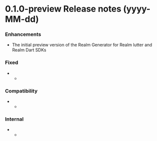 0.1.0-preview Release notes (yyyy-MM-dd)
=============================================================
### Enhancements
* The initial preview version of the Realm Generator for Realm lutter and Realm Dart SDKs

### Fixed
* -

### Compatibility
* -

### Internal
* -